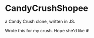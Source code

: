 # CandyCrushShopee
a Candy Crush clone, written in JS.

Wrote this for my crush. Hope she'd like it!
